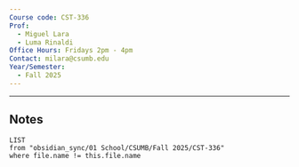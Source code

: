 ```yaml
---
Course code: CST-336
Prof:
  - Miguel Lara
  - Luma Rinaldi
Office Hours: Fridays 2pm - 4pm
Contact: milara@csumb.edu
Year/Semester:
  - Fall 2025
---
```

---
## Notes
```dataview
LIST
from "obsidian_sync/01 School/CSUMB/Fall 2025/CST-336"
where file.name != this.file.name
```